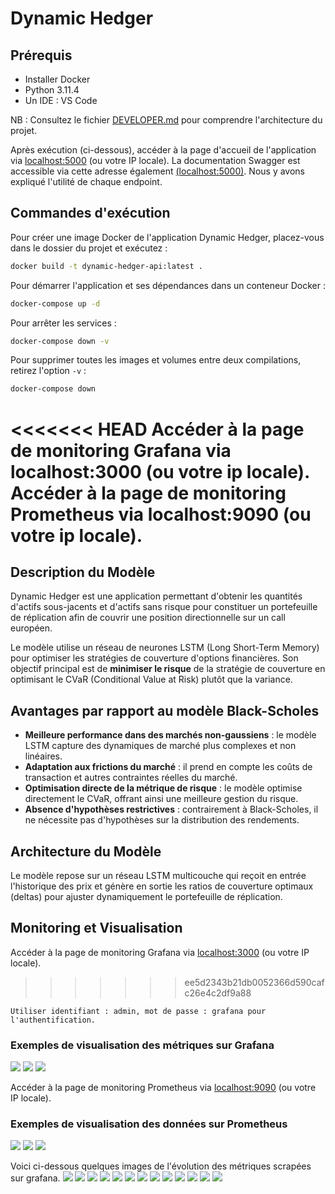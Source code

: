 # Dynamic Hedger

## Prérequis
- Installer Docker
- Python 3.11.4
- Un IDE : VS Code

NB : Consultez le fichier [DEVELOPER.md](DEVELOPER.md) pour comprendre l'architecture du projet.

Après exécution (ci-dessous), accéder à la page d'accueil de l'application via [localhost:5000](http://localhost:5000) (ou votre IP locale).
La documentation Swagger est accessible via cette adresse également [(localhost:5000)](http://localhost:5000). Nous y avons expliqué l'utilité de chaque endpoint.

## Commandes d'exécution

Pour créer une image Docker de l'application Dynamic Hedger, placez-vous dans le dossier du projet et exécutez :

```bash
docker build -t dynamic-hedger-api:latest .
```

Pour démarrer l'application et ses dépendances dans un conteneur Docker :

```bash
docker-compose up -d
```

Pour arrêter les services :

```bash
docker-compose down -v
```

Pour supprimer toutes les images et volumes entre deux compilations, retirez l'option `-v` :

```bash
docker-compose down
```

<<<<<<< HEAD
Accéder à la page de monitoring Grafana via localhost:3000 (ou votre ip locale).
Accéder à la page de monitoring Prometheus via localhost:9090 (ou votre ip locale).
=======
## Description du Modèle

Dynamic Hedger est une application permettant d'obtenir les quantités d'actifs sous-jacents et d'actifs sans risque pour constituer un portefeuille de réplication afin de couvrir une position directionnelle sur un call européen.

Le modèle utilise un réseau de neurones LSTM (Long Short-Term Memory) pour optimiser les stratégies de couverture d'options financières. Son objectif principal est de **minimiser le risque** de la stratégie de couverture en optimisant le CVaR (Conditional Value at Risk) plutôt que la variance.

## Avantages par rapport au modèle Black-Scholes
- **Meilleure performance dans des marchés non-gaussiens** : le modèle LSTM capture des dynamiques de marché plus complexes et non linéaires.
- **Adaptation aux frictions du marché** : il prend en compte les coûts de transaction et autres contraintes réelles du marché.
- **Optimisation directe de la métrique de risque** : le modèle optimise directement le CVaR, offrant ainsi une meilleure gestion du risque.
- **Absence d'hypothèses restrictives** : contrairement à Black-Scholes, il ne nécessite pas d'hypothèses sur la distribution des rendements.

## Architecture du Modèle
Le modèle repose sur un réseau LSTM multicouche qui reçoit en entrée l'historique des prix et génère en sortie les ratios de couverture optimaux (deltas) pour ajuster dynamiquement le portefeuille de réplication.

## Monitoring et Visualisation
Accéder à la page de monitoring Grafana via [localhost:3000](http://localhost:3000) (ou votre IP locale).
>>>>>>> ee5d2343b21db0052366d590cafc26e4c2df9a88

```
Utiliser identifiant : admin, mot de passe : grafana pour l'authentification.
```

### Exemples de visualisation des métriques sur Grafana
![](monitoring/grafana/portfolio_hedging.png)
![](monitoring/grafana/market_dynamics.png)
![](monitoring/grafana/risk_management.png)

Accéder à la page de monitoring Prometheus via [localhost:9090](http://localhost:9090) (ou votre IP locale).

### Exemples de visualisation des données sur Prometheus
![](monitoring/prometheus/Capture_prom1.png)
![](monitoring/prometheus/Capture_prom2.png)
![](monitoring/prometheus/Capture_prom3.png)



Voici ci-dessous quelques images de l'évolution des métriques scrapées sur grafana.
![](monitoring/grafana/Angry_visuel.png)
![](monitoring/grafana/Courbe_Fearful_visuel.png)
![](monitoring/grafana/Courbe_surprised_visuel.png)
![](monitoring/grafana/Fearful_visuel.png)
![](monitoring/grafana/Fearful_visuel.png)
![](monitoring/grafana/Happy_visuel.png)
![](monitoring/grafana/Histogram_Happy_visuel.png)
![](monitoring/grafana/Histogram_Sad_visuel.png)
![](monitoring/grafana/model_precision.png)
![](monitoring/grafana/model_recall.png)
![](monitoring/grafana/Neutral_visuel.png)
![](monitoring/grafana/Sad_visuel.png)
![](monitoring/grafana/Surprised_visuel.png)


